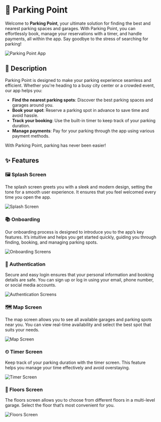 <!DOCTYPE html>
<html lang="en">
<head>
  <meta charset="UTF-8">
  <meta name="viewport" content="width=device-width, initial-scale=1.0">
</head>
<body>
  <h1>🚗 Parking Point</h1>

  <p>Welcome to <strong>Parking Point</strong>, your ultimate solution for finding the best and nearest parking spaces and garages. With Parking Point, you can effortlessly book, manage your reservations with a timer, and handle payments, all within the app. Say goodbye to the stress of searching for parking!</p>

  <img src="https://github.com/kimoo112/Parking-Point/assets/130873071/4832f75e-cabb-4982-99b1-c8324cca7684" alt="Parking Point App">

  <h2>📖 Description</h2>

  <p>Parking Point is designed to make your parking experience seamless and efficient. Whether you're heading to a busy city center or a crowded event, our app helps you:</p>
  <ul>
    <li><strong>Find the nearest parking spots</strong>: Discover the best parking spaces and garages around you.</li>
    <li><strong>Book your spot</strong>: Reserve a parking spot in advance to save time and avoid hassle.</li>
    <li><strong>Track your booking</strong>: Use the built-in timer to keep track of your parking duration.</li>
    <li><strong>Manage payments</strong>: Pay for your parking through the app using various payment methods.</li>
  </ul>
  <p>With Parking Point, parking has never been easier!</p>

  <h2>✨ Features</h2>

  <h3>🖼 Splash Screen</h3>
  <p>The splash screen greets you with a sleek and modern design, setting the tone for a smooth user experience. It ensures that you feel welcomed every time you open the app.</p>

  <img src="https://github.com/kimoo112/Parking-Point/assets/130873071/9fb4ba03-1655-4bc1-b463-ab569a34cc90" alt="Splash Screen">

  <h3>📚 Onboarding</h3>
  <p>Our onboarding process is designed to introduce you to the app’s key features. It’s intuitive and helps you get started quickly, guiding you through finding, booking, and managing parking spots.</p>

  <img src="https://github.com/kimoo112/Parking-Point/assets/130873071/a659ebd9-f5d4-458e-ac46-33e344891671" alt="Onboarding Screens">

  <h3>🔐 Authentication</h3>
  <p>Secure and easy login ensures that your personal information and booking details are safe. You can sign up or log in using your email, phone number, or social media accounts.</p>

  <img src="https://github.com/kimoo112/Parking-Point/assets/130873071/9fc5269c-5d50-4469-bd0a-1ec472cd3359" alt="Authentication Screens">

  <h3>🗺 Map Screen</h3>
  <p>The map screen allows you to see all available garages and parking spots near you. You can view real-time availability and select the best spot that suits your needs.</p>
  
<img src="https://github.com/kimoo112/Parking-Point/assets/130873071/41c13701-b03b-415d-80fb-437e5a6c5d83" alt="Map Screen">

  <h3>⏲ Timer Screen</h3>
  <p>Keep track of your parking duration with the timer screen. This feature helps you manage your time effectively and avoid overstaying.</p>

<img src="https://github.com/kimoo112/Parking-Point/assets/130873071/044c507a-acff-47d3-9d96-29801c003ccc" alt="Timer Screen">

  <h3>🏢 Floors Screen</h3>
  <p>The floors screen allows you to choose from different floors in a multi-level garage. Select the floor that’s most convenient for you.</p>

 <img src="https://github.com/kimoo112/Parking-Point/assets/130873071/ac23e647-ce79-4a25-ac34-f0df06f67010" alt="Floors Screen">

</body>
</html>
